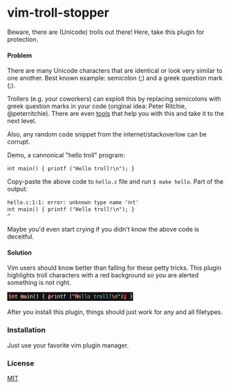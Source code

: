 # vim-troll-stopper

Beware, there are (Unicode) trolls out there! Here, take this plugin for
protection.

#### Problem

There are many Unicode characters that are identical or look very
similar to one another. Best known example: semicolon (;) and a greek question
mark (;).

Trollers (e.g. your coworkers) can exploit this by replacing semicolons with
greek question marks in your code (original idea: Peter Ritchie, @peterritchie).
There are even [tools](https://github.com/reinderien/mimic) that help you with
this and take it to the next level.

Also, any random code snippet from the internet/stackoverlow can be corrupt.

Demo, a cannonical "hello troll" program:


    ⅰnt ⅿain() { рrintf ("Ηello troll!\n"); }

Copy-paste the above code to `hello.c` file and run `$ make hello`. Part of the
output:

    hello.c:1:1: error: unknown type name 'ⅰnt'
    ⅰnt ⅿain() { рrintf ("Ηello troll!\n"); }
    ^

Maybe you'd even start crying if you didn't know the above code is deceitful.

#### Solution

Vim users should know better than falling for these petty tricks.
This plugin highlights troll characters with a red background so you are alerted
something is not right.

![hello troll program](hello_troll.png)

After you install this plugin, things should just work for any and all
filetypes.

### Installation

Just use your favorite vim plugin manager.

### License

[MIT](LICENSE.md)
